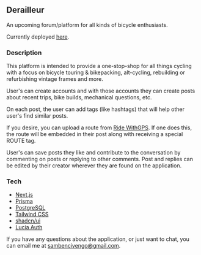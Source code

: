 ## Derailleur

An upcoming forum/platform for all kinds of bicycle enthusiasts.

Currently deployed [here](https://derailleur.vercel.app/).

### Description

This platform is intended to provide a one-stop-shop for all things cycling with a focus on bicycle touring & bikepacking, alt-cycling, rebuilding or refurbishing vintage frames and more.

User's can create accounts and with those accounts they can create posts about recent trips, bike builds, mechanical questions, etc.

On each post, the user can add tags (like hashtags) that will help other user's find similar posts.

If you desire, you can upload a route from [Ride WithGPS](https://ridewithgps.com/). If one does this, the route will be embedded in their post along with receiving a special ROUTE tag.

User's can save posts they like and contribute to the conversation by commenting on posts or replying to other comments. Post and replies can be edited by their creator wherever they are found on the application.

### Tech

- [Next.js](https://nextjs.org/)
- [Prisma](https://www.prisma.io/)
- [PostgreSQL](https://www.postgresql.org/)
- [Tailwind CSS](https://tailwindcss.com/)
- [shadcn/ui](https://ui.shadcn.com/)
- [Lucia Auth](https://lucia-auth.com/)

If you have any questions about the application, or just want to chat, you can email me at [sambencivengo\@gmail.com](mailto:sambencivengo@gmail.com?subject=Derailler).
